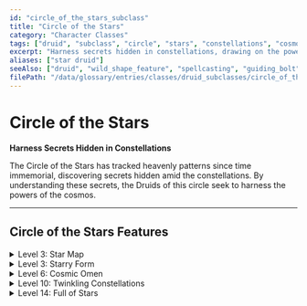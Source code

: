 ```yaml
---
id: "circle_of_the_stars_subclass"
title: "Circle of the Stars"
category: "Character Classes"
tags: ["druid", "subclass", "circle", "stars", "constellations", "cosmos"]
excerpt: "Harness secrets hidden in constellations, drawing on the powers of the cosmos."
aliases: ["star druid"]
seeAlso: ["druid", "wild_shape_feature", "spellcasting", "guiding_bolt"]
filePath: "/data/glossary/entries/classes/druid_subclasses/circle_of_the_stars.md"
---
```

# Circle of the Stars

**Harness Secrets Hidden in Constellations**

The Circle of the Stars has tracked heavenly patterns since time immemorial, discovering secrets hidden amid the constellations. By understanding these secrets, the Druids of this circle seek to harness the powers of the cosmos.

---
## Circle of the Stars Features

<details id="stars-level-3-star-map">
  <summary>Level 3: Star Map</summary>
  <div>
    <p>You’ve created a star chart as part of your heavenly studies. It is a Tiny object, and you can use it as a <span data-term-id="spellcasting_focus" class="glossary-term-link-from-markdown">Spellcasting Focus</span> for your Druid <span data-term-id="spells_chapter" class="glossary-term-link-from-markdown">spells</span>. You determine its form by rolling on the Star Map table or by choosing one.</p>
    <p>While holding the map, you have the <span data-term-id="guidance" class="glossary-term-link-from-markdown">Guidance</span> and <span data-term-id="guiding_bolt" class="glossary-term-link-from-markdown">Guiding Bolt</span> <span data-term-id="spells_chapter" class="glossary-term-link-from-markdown">spells</span> prepared, and you can cast <span data-term-id="guiding_bolt" class="glossary-term-link-from-markdown">Guiding Bolt</span> without expending a <span data-term-id="spell_level_slots" class="glossary-term-link-from-markdown">spell slot</span>. You can cast it in that way a number of times equal to your Wisdom modifier (minimum of once), and you regain all expended uses when you finish a <span data-term-id="long_rest" class="glossary-term-link-from-markdown">Long Rest</span>.</p>
    <p>If you lose the map, you can perform a 1-hour ceremony to magically create a replacement. This ceremony can be performed during a <span data-term-id="short_rest" class="glossary-term-link-from-markdown">Short</span> or <span data-term-id="long_rest" class="glossary-term-link-from-markdown">Long Rest</span>, and it destroys the previous map.</p>
    <h4>Star Map</h4>
    <table>
      <thead>
        <tr>
          <th>1d6</th>
          <th>Map Form</th>
        </tr>
      </thead>
      <tbody>
        <tr><td>1</td><td>A scroll bearing depictions of constellations</td></tr>
        <tr><td>2</td><td>A stone tablet with fine holes drilled through it</td></tr>
        <tr><td>3</td><td>An owlbear hide tooled with stellar symbols</td></tr>
        <tr><td>4</td><td>A collection of maps bound in an ebony cover</td></tr>
        <tr><td>5</td><td>A crystal engraved with starry patterns</td></tr>
        <tr><td>6</td><td>A glass disk etched with constellations</td></tr>
      </tbody>
    </table>
  </div>
</details>

<details id="stars-level-3-starry-form">
  <summary>Level 3: Starry Form</summary>
  <div>
    <p>As a <span data-term-id="bonus_action" class="glossary-term-link-from-markdown">Bonus Action</span>, you can expend a use of your Wild Shape feature to take on a starry form rather than shape-shifting.</p>
    <p>While in your starry form, you retain your game statistics, but your body becomes luminous, your joints glimmer like stars, and glowing lines connect them as on a star chart. This form sheds <span data-term-id="bright_light" class="glossary-term-link-from-markdown">Bright Light</span> in a 10-foot radius and <span data-term-id="dim_light" class="glossary-term-link-from-markdown">Dim Light</span> for an additional 10 feet. The form lasts for 10 minutes. It ends early if you dismiss it (no action required), have the <span data-term-id="incapacitated_condition" class="glossary-term-link-from-markdown">Incapacitated condition</span>, or use this feature again.</p>
    <p>Whenever you assume your starry form, choose which of the following constellations glimmers on your body; your choice gives you certain benefits while in the form.</p>
    <ul>
      <li><strong>Archer.</strong> A constellation of an archer appears on you. When you activate this form and as a <span data-term-id="bonus_action" class="glossary-term-link-from-markdown">Bonus Action</span> on your subsequent turns while it lasts, you can make a ranged spell attack, hurling a luminous arrow that targets one creature within 60 feet of yourself. On a hit, the attack deals Radiant damage equal to 1d8 plus your Wisdom modifier.</li>
      <li><strong>Chalice.</strong> A constellation of a life-giving goblet appears on you. Whenever you cast a <span data-term-id="spells_chapter" class="glossary-term-link-from-markdown">spell</span> using a <span data-term-id="spell_level_slots" class="glossary-term-link-from-markdown">spell slot</span> that restores <span data-term-id="hit_points" class="glossary-term-link-from-markdown">Hit Points</span> to a creature, you or another creature within 30 feet of you can regain <span data-term-id="hit_points" class="glossary-term-link-from-markdown">Hit Points</span> equal to 1d8 plus your Wisdom modifier.</li>
      <li><strong>Dragon.</strong> A constellation of a wise dragon appears on you. When you make an Intelligence or a Wisdom check or a Constitution <span data-term-id="saving_throw" class="glossary-term-link-from-markdown">saving throw</span> to maintain <span data-term-id="concentration" class="glossary-term-link-from-markdown">Concentration</span>, you can treat a roll of 9 or lower on the d20 as a 10.</li>
    </ul>
  </div>
</details>

<details id="stars-level-6-cosmic-omen">
  <summary>Level 6: Cosmic Omen</summary>
  <div>
    <p>Whenever you finish a <span data-term-id="long_rest" class="glossary-term-link-from-markdown">Long Rest</span>, you can consult your Star Map for omens and roll a die. Until you finish your next <span data-term-id="long_rest" class="glossary-term-link-from-markdown">Long Rest</span>, you gain access to a special <span data-term-id="reaction" class="glossary-term-link-from-markdown">Reaction</span> based on whether you rolled an even or an odd number on the die:</p>
    <ul>
      <li><strong>Weal (Even).</strong> Whenever a creature you can see within 30 feet of you is about to make a <span data-term-id="d20_test" class="glossary-term-link-from-markdown">D20 Test</span>, you can take a <span data-term-id="reaction" class="glossary-term-link-from-markdown">Reaction</span> to roll 1d6 and add the number rolled to the total.</li>
      <li><strong>Woe (Odd).</strong> Whenever a creature you can see within 30 feet of you is about to make a <span data-term-id="d20_test" class="glossary-term-link-from-markdown">D20 Test</span>, you can take a <span data-term-id="reaction" class="glossary-term-link-from-markdown">Reaction</span> to roll 1d6 and subtract the number rolled from the total.</li>
    </ul>
    <p>You can use this <span data-term-id="reaction" class="glossary-term-link-from-markdown">Reaction</span> a number of times equal to your Wisdom modifier (minimum of once), and you regain all expended uses when you finish a <span data-term-id="long_rest" class="glossary-term-link-from-markdown">Long Rest</span>.</p>
  </div>
</details>

<details id="stars-level-10-twinkling-constellations">
  <summary>Level 10: Twinkling Constellations</summary>
  <div>
    <p>The constellations of your Starry Form improve. The 1d8 of the Archer and the Chalice becomes 2d8, and while the Dragon is active, you have a <span data-term-id="fly_speed" class="glossary-term-link-from-markdown">Fly Speed</span> of 20 feet and can hover.</p>
    <p>Moreover, at the start of each of your turns while in your Starry Form, you can change which constellation glimmers on your body.</p>
  </div>
</details>

<details id="stars-level-14-full-of-stars">
  <summary>Level 14: Full of Stars</summary>
  <div>
    <p>While in your Starry Form, you become partially incorporeal, giving you <span data-term-id="resistance" class="glossary-term-link-from-markdown">Resistance</span> to <span data-term-id="bludgeoning_damage" class="glossary-term-link-from-markdown">Bludgeoning</span>, <span data-term-id="piercing_damage" class="glossary-term-link-from-markdown">Piercing</span>, and <span data-term-id="slashing_damage" class="glossary-term-link-from-markdown">Slashing damage</span>.</p>
  </div>
</details>
